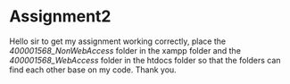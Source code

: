 # Assignment2
Hello sir to get my assignment working correctly, place the *400001568_NonWebAccess* folder in the xampp folder and the *400001568_WebAccess* folder in the htdocs folder so that the folders can find each other base on my code. Thank you. 
